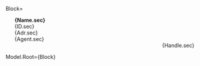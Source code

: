 
Block=<ul type="none"><b>{Name.sec}</b></li><li>{ID.sec}</li><li>{Adr.sec}</li><li>{Agent.sec}</li><li><div align="right">{Handle.sec}</div></ul>

Model.Root={Block}
